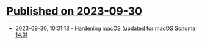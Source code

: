 # [Published on 2023-09-30](index.md)

* [2023-09-30, 10:31:13](https://lobste.rs/s/eewpsm/hardening_macos_updated_for_macos_sonoma) - [Hardening macOS (updated for macOS Sonoma 14.0)](https://www.bejarano.io/hardening-macos/)
